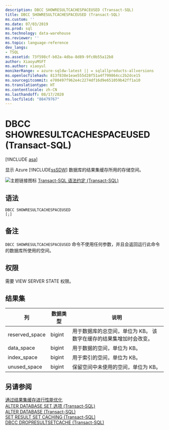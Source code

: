 ```yaml
---
description: DBCC SHOWRESULTCACHESPACEUSED (Transact-SQL)
title: DBCC SHOWRESULTCACHESPACEUSED (Transact-SQL)
ms.custom: ''
ms.date: 07/03/2019
ms.prod: sql
ms.technology: data-warehouse
ms.reviewer: ''
ms.topic: language-reference
dev_langs:
- TSQL
ms.assetid: 73f598cf-b02a-4dba-8d89-9fc0b55a12b8
author: XiaoyuMSFT
ms.author: xiaoyul
monikerRange: = azure-sqldw-latest || = sqlallproducts-allversions
ms.openlocfilehash: 813f838e1eae555d28f51a4f799864cc2b2dce15
ms.sourcegitcommit: e700497f962e4c2274df16d9e651059b42ff1a10
ms.translationtype: HT
ms.contentlocale: zh-CN
ms.lasthandoff: 08/17/2020
ms.locfileid: "88479767"
---
```

# <a name="dbcc-showresultcachespaceused-transact-sql"></a>DBCC SHOWRESULTCACHESPACEUSED (Transact-SQL)

[!INCLUDE [asa](../../includes/applies-to-version/asa.md)]

显示 Azure [!INCLUDE[ssSDW](../../includes/sssdw-md.md)] 数据库的结果集缓存所用的存储空间。
  
![主题链接图标](../../database-engine/configure-windows/media/topic-link.gif "“主题链接”图标") [Transact-SQL 语法约定 (Transact-SQL)](../../t-sql/language-elements/transact-sql-syntax-conventions-transact-sql.md)
  
## <a name="syntax"></a>语法  
  
```syntaxsql
DBCC SHOWRESULTCACHESPACEUSED  
[;]  
```  
## <a name="remarks"></a>备注

`DBCC SHOWRESULTCACHESPACEUSED` 命令不使用任何参数，并且会返回运行此命令的数据库所使用的空间。

## <a name="permissions"></a>权限

需要 VIEW SERVER STATE 权限。
  
## <a name="result-sets"></a>结果集  
  
|列|数据类型|说明|  
|------------|---------------|-----------------|  
|reserved_space|bigint|用于数据库的总空间，单位为 KB。 该数字在缓存的结果集增加时会改变。|  
|data_space|bigint|用于数据的空间，单位为 KB。|  
|index_space|bigint|用于索引的空间，单位为 KB。|  
|unused_space|bigint|保留空间中未使用的空间，单位为 KB。|  

## <a name="see-also"></a>另请参阅

[通过结果集缓存进行性能优化](/azure/sql-data-warehouse/performance-tuning-result-set-caching)</br>
[ALTER DATABASE SET 选项 (Transact-SQL)](/sql/t-sql/statements/alter-database-transact-sql-set-options?view=azure-sqldw-latest)</br>
[ALTER DATABASE (Transact-SQL)](/sql/t-sql/statements/alter-database-transact-sql?view=azure-sqldw-latest)</br>
[SET RESULT SET CACHING &#40;Transact-SQL&#41;](/sql/t-sql/statements/set-result-set-caching-transact-sql)</br>
[DBCC DROPRESULTSETCACHE &#40;Transact-SQL&#41;](/sql/t-sql/database-console-commands/dbcc-dropresultsetcache-transact-sql)
